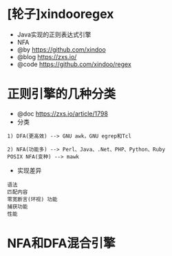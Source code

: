 # [轮子]xindooregex 

- Java实现的正则表达式引擎
- NFA
- @by https://github.com/xindoo
- @blog https://zxs.io/
- @code https://github.com/xindoo/regex

# 正则引擎的几种分类

- @doc https://zxs.io/article/1798
- 分类

```
1) DFA(更高效) --> GNU awk，GNU egrep和Tcl

2) NFA(功能多) --> Perl、Java、.Net、PHP、Python、Ruby
POSIX NFA(变种) --> mawk
```

- 实现差异

```
语法
匹配内容
零宽断言(环视) 功能
捕获功能
性能
```

# NFA和DFA混合引擎